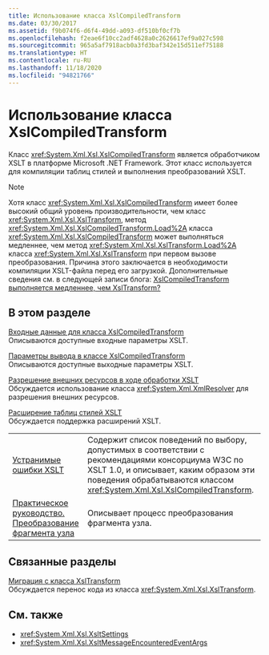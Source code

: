 ```yaml
---
title: Использование класса XslCompiledTransform
ms.date: 03/30/2017
ms.assetid: f9b074f6-d6f4-49dd-a093-df510bf0cf7b
ms.openlocfilehash: f2eae6f10cc2adf4628a0c2626617ef9a027c598
ms.sourcegitcommit: 965a5af7918acb0a3fd3baf342e15d511ef75188
ms.translationtype: HT
ms.contentlocale: ru-RU
ms.lasthandoff: 11/18/2020
ms.locfileid: "94821766"
---
```

# <a name="using-the-xslcompiledtransform-class"></a>Использование класса XslCompiledTransform
Класс <xref:System.Xml.Xsl.XslCompiledTransform> является обработчиком XSLT в платформе Microsoft .NET Framework. Этот класс используется для компиляции таблиц стилей и выполнения преобразований XSLT.  
  
> [!NOTE]
> Хотя класс <xref:System.Xml.Xsl.XslCompiledTransform> имеет более высокий общий уровень производительности, чем класс <xref:System.Xml.Xsl.XslTransform>, метод <xref:System.Xml.Xsl.XslCompiledTransform.Load%2A> класса <xref:System.Xml.Xsl.XslCompiledTransform> может выполняться медленнее, чем метод <xref:System.Xml.Xsl.XslTransform.Load%2A> класса <xref:System.Xml.Xsl.XslTransform> при первом вызове преобразования. Причина этого заключается в необходимости компиляции XSLT-файла перед его загрузкой. Дополнительные сведения см. в следующей записи блога: [XslCompiledTransform выполняется медленнее, чем XslTransform?](/archive/blogs/antosha/xslcompiledtransform-slower-than-xsltransform)  
  
## <a name="in-this-section"></a>В этом разделе  
 [Входные данные для класса XslCompiledTransform](inputs-to-the-xslcompiledtransform-class.md)  
 Описываются доступные входные параметры XSLT.  
  
 [Параметры вывода в классе XslCompiledTransform](output-options-on-the-xslcompiledtransform-class.md)  
 Описываются доступные выходные параметры XSLT.  
  
 [Разрешение внешних ресурсов в ходе обработки XSLT](resolving-external-resources-during-xslt-processing.md)  
 Обсуждается использование класса <xref:System.Xml.XmlResolver> для разрешения внешних ресурсов.  
  
 [Расширение таблиц стилей XSLT](extending-xslt-style-sheets.md)  
 Обсуждается поддержка расширений XSLT.  
  
|||  
|-|-|  
|[Устранимые ошибки XSLT](recoverable-xslt-errors.md)|Содержит список поведений по выбору, допустимых в соответствии с рекомендациями консорциума W3C по XSLT 1.0, и описывает, каким образом эти поведения обрабатываются классом <xref:System.Xml.Xsl.XslCompiledTransform>.|  
|[Практическое руководство. Преобразование фрагмента узла](how-to-transform-a-node-fragment.md)|Описывает процесс преобразования фрагмента узла.|  
  
## <a name="related-sections"></a>Связанные разделы  
 [Миграция с класса XslTransform](migrating-from-the-xsltransform-class.md)  
 Обсуждается перенос кода из класса <xref:System.Xml.Xsl.XslTransform>.  
  
## <a name="see-also"></a>См. также

- <xref:System.Xml.Xsl.XsltSettings>
- <xref:System.Xml.Xsl.XsltMessageEncounteredEventArgs>
